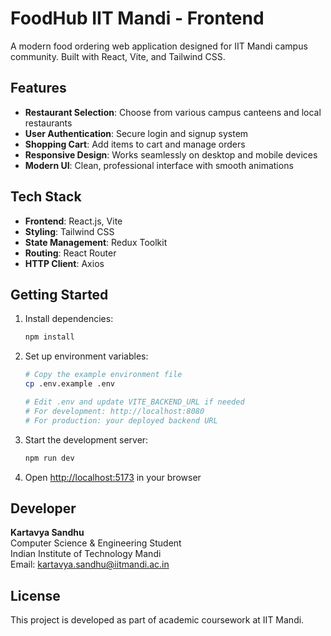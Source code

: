 # FoodHub IIT Mandi - Frontend

A modern food ordering web application designed for IIT Mandi campus community. Built with React, Vite, and Tailwind CSS.

## Features

- **Restaurant Selection**: Choose from various campus canteens and local restaurants
- **User Authentication**: Secure login and signup system
- **Shopping Cart**: Add items to cart and manage orders
- **Responsive Design**: Works seamlessly on desktop and mobile devices
- **Modern UI**: Clean, professional interface with smooth animations

## Tech Stack

- **Frontend**: React.js, Vite
- **Styling**: Tailwind CSS
- **State Management**: Redux Toolkit
- **Routing**: React Router
- **HTTP Client**: Axios

## Getting Started

1. Install dependencies:
   ```bash
   npm install
   ```

2. Set up environment variables:
   ```bash
   # Copy the example environment file
   cp .env.example .env
   
   # Edit .env and update VITE_BACKEND_URL if needed
   # For development: http://localhost:8080
   # For production: your deployed backend URL
   ```

3. Start the development server:
   ```bash
   npm run dev
   ```

3. Open [http://localhost:5173](http://localhost:5173) in your browser

## Developer

**Kartavya Sandhu**  
Computer Science & Engineering Student  
Indian Institute of Technology Mandi  
Email: kartavya.sandhu@iitmandi.ac.in

## License

This project is developed as part of academic coursework at IIT Mandi.